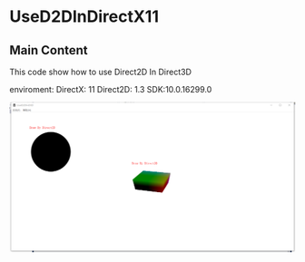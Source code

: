 ﻿UseD2DInDirectX11
=============
Main Content
---------------
This code show how to use Direct2D In Direct3D

enviroment:
DirectX: 11
Direct2D: 1.3
SDK:10.0.16299.0

![效果图](https://github.com/Iamgublin/UseD2DInDirectX11/blob/master/example.png) 